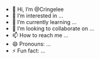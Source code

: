 - 👋 Hi, I’m @Cringelee
- 👀 I’m interested in ...
- 🌱 I’m currently learning ...
- 💞️ I’m looking to collaborate on ...
- 📫 How to reach me ...
- 😄 Pronouns: ...
- ⚡ Fun fact: ...

<!---
Cringelee/Cringelee is a ✨ special ✨ repository because its `README.md` (this file) appears on your GitHub profile.
You can click the Preview link to take a look at your changes.
--->
